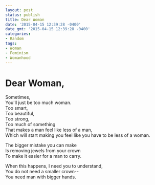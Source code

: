 ```yaml
---
layout: post
status: publish
title: Dear Woman
date: '2015-04-15 12:39:28 -0400'
date_gmt: '2015-04-15 12:39:28 -0400'
categories:
- Random
tags:
- Woman
- Feminism
- Womanhood
---
```


# Dear Woman,

Sometimes,<br />
You'll just be too much woman.<br />
Too smart,<br />
Too beautiful,<br />
Too strong,<br />
Too much of something<br />
That makes a man feel like less of a man,<br />
Which will start making you feel like you have to be less of a woman.<br />

The bigger mistake you can make<br />
Is removing jewels from your crown<br />
To make it easier for a man to carry.<br />

When this happens, I need you to understand,<br />
You do not need a smaller crown--<br />
You need  man with bigger hands.
